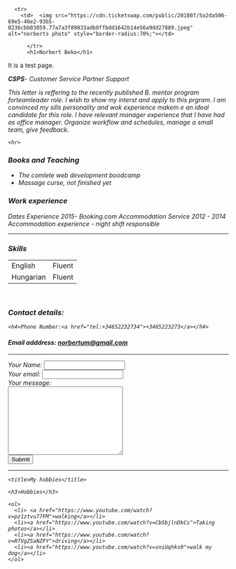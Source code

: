 

<html lang="en" dir="ltr">
  <head>
    <meta charset="utf-8">
    <title> ⊽ Norbert's Personal Site
  </title>
  </head>
  <body>
  <style>
div {
  background-image: url('https://media.giphy.com/media/WoRqq91KnOuM8/giphy.gif');
  background-repeat: no-repeat;
  background-size: 100% 100%;
}
</style>
  
      <tr>
        <td>  <img src="https://cdn.ticketswap.com/public/201807/5a2da506-69e5-46e2-93b5-0236cbb03059.77a7a3f89833adb8ffbdd1642b14e56a9dd27889.jpeg" alt="norberts photo" style="border-radius:70%;"></td>
        
          </tr>
          <h1>Norbert Beko</h1>
It is a test page. 
<br>
        <p><em> <strong>CSPS</strong>- Customer Service Partner Support
        <p>This letter is reffering to the recently published B. mentor program forteamleader role. I wish to show my interst and apply to this prgram. I am convinced my  sills personality and wok experience makem e an ideal candidate for this role. I have relevant manager experience that I have had as office manager. Organize workflow and schedules, manage a small team, give feedback. </p>
    
    <hr>



<h3><strong>Books and Teaching </strong></h3>
<ul>
  <li>The comlete web development boodcamp</li>
  <li>Massage curse, not finished yet</li>
</ul>
<h3>Work experience</h3>


  <thead>
    <tr>
      <th>Dates</th>
      <th>Experience</th>
  </tr>
  <tr>
    <td>2015- </td>
    <td>Booking.com Accommodation Service</td>
  </tr>
  <tr>
    <td>2012 - 2014</td>
    <td>Accommodation experience - night shift responsible</td>
  </tr>
</table>
<hr>
<h3>Skills</h3>
<table>
  <tr>
  <td>English</td>
  <td>Fluent</td>
  </tr>
  <tr>
    <td>Hungarian</td>
    <td>Fluent</td>
  </tr>
</table>

<br>
 
<html lang="en" dir="ltr">
  <head>
    <meta charset="utf-8">
    <title>My Contacts</title>
  </head>
  <body>
 
<h3>Contact details: </h3>
    
    <h4>Phone Number:<a href="tel:+34652232734">+3465223273</a></h4>
<h4>Email adddress: <a href="mailto:norbertum@gmail.<!-- COMBAK:  -->?subject=feedback">norbertum@gmail.com</a></h4>
<hr>
<form action="mailto:norbertum@gmail.com" method="post" enctype="text/plain">
  <label>Your Name:</label>
<input type="text" name="yourName" value=""><br>
    <label>Your email:</label>
  <input type="email" name="yourEmail" value=""><br>
  <label>Your message:</label><br>
  <textarea name="yourMessage" rows="10" cols="30"></textarea><br>
  <input type="submit" name="">
    <hr>
    
    <title>My hobbies</title>

    <h3>Hobbies</h3>

    <ol>
      <li> <a href="https://www.youtube.com/watch?v=pz1ztvu77FM">walking</a></li>
      <li><a href="https://www.youtube.com/watch?v=Cb5bjlnDkCs">Taking photos</a></li>
      <li><a href="https://www.youtube.com/watch?v=RfVgZSaNZFY">driving</a></li>
      <li><a href="https://www.youtube.com/watch?v=sniUqhks0">walk my dog</a></li>
    </ol>
    
